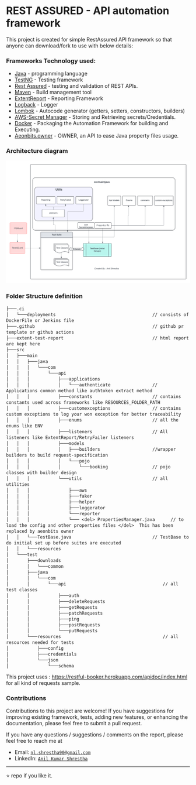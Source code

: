# REST ASSURED - API automation framework

This project is created for simple RestAssured API framework so that anyone can download/fork to use with below details:

### Frameworks Technology used:
* [Java](https://www.java.com/en/) - programming language
* [TestNG](https://github.com/cbeust/testng) - Testing framework
* [Rest Assured](https://rest-assured.io/) - testing and validation of REST APIs.
* [Maven](https://maven.apache.org/) - Build management tool
* [ExtentReport](https://www.extentreports.com/docs/versions/5/java/index.html) - Reporting Framework
* [Logback](https://logback.qos.ch/) - Logger
* [Lombok](https://projectlombok.org/) - Autocode generator (getters, setters, constructors, builders)
* [AWS-Secret Manager](https://aws.amazon.com/secrets-manager/) - Storing and Retrieving secrets/Credentials.
* [Docker](https://www.docker.com/) - Packaging the Automation Framework for building and Executing.
* [Aeonbits.owner](https://github.com/matteobaccan/owner) - OWNER, an API to ease Java property files usage.

### Architecture diagram 

![archi_diagram.png](src/main/resources/readme.files/archi_diagram.png)


### Folder Structure definition

 ```text
├───.ci
│   └───deployments                                     // consists of DockerFile or Jenkins file
├───.github                                             // github pr template or github actions
├───extent-test-report                                  // html report are kept here
├───src     
│   ├───main        
│   │   ├───java        
│   │   │   └───com     
│   │   │       └───api     
│   │   │           ├───applications        
│   │   │           │   └───authenticate                // Applications common method like authtoken extract method
│   │   │           ├───constants                       // contains constants used across frameworks like RESOURCES_FOLDER_PATH
│   │   │           ├───customexceptions                // contains custom exceptions to log your won exception for better traceability
│   │   │           ├───enums                           // all the enums like ENV
│   │   │           ├───listeners                       // All listeners like ExtentReport/RetryFailer listeners
│   │   │           ├───models      
│   │   │           │   ├───builders                    //wrapper builders to build request-specification
│   │   │           │   └───pojo        
│   │   │           │       └───booking                 // pojo classes with builder design
│   │   │           └───utils                           // all utilities
│   │   │               ├───aws                 
│   │   │               ├───faker
│   │   │               ├───helper
│   │   │               ├───loggerator
│   │   │               └───reporter
│   │   │               └─── <del> PropertiesManager.java      // to load the config and other properties files </del>  This has been replaced by aeonbits owner
│   │   └───TestBase.java                               // TestBase to do initial set up before suites are executed
│   │   └───resources
│   └───test
│       ├───downloads
│       │   └───common
│       ├───java
│       │   └───com
│       │       └───api                                     // all test classes
│       │           ├───auth
│       │           ├───deleteRequests
│       │           ├───getRequests
│       │           ├───patchRequests
│       │           ├───ping
│       │           ├───postRequests
│       │           └───putRequests
│       └───resources                                       // all resources needed for tests
│           ├───config
│           ├───credentials
│           └───json
│               └───schema

```



This project uses : https://restful-booker.herokuapp.com/apidoc/index.html for all kind of requests sample.

### Contributions
Contributions to this project are welcome! If you have suggestions for improving existing framework, tests, adding new features, or enhancing the documentation, please feel free to submit a pull request.

If you have any questions / suggestions / comments on the report, please feel free to reach me at
- Email: <a href="mailto:nl.shrestha90@gmail.com?Subject=Restassured-api-automation-framework" target="_blank">`nl.shrestha90@gmail.com`</a>
- LinkedIn: <a href="https://www.linkedin.com/in/anil-kumar-shrestha/" target="_blank">`Anil Kumar Shrestha`</a>

---


:star: repo if you like it.

